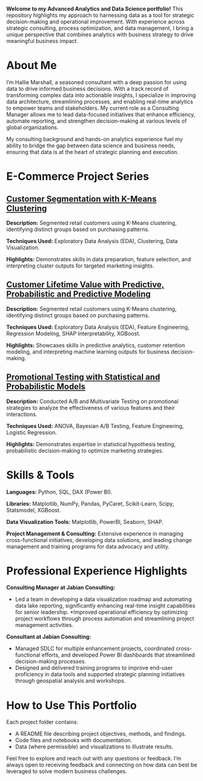 **Welcome to my Advanced Analytics and Data Science portfolio!** 
This repository highlights my approach to harnessing data as a tool for strategic decision-making and operational improvement. With experience across strategic consulting, process optimization, and data management, I bring a unique perspective that combines analytics with business strategy to drive meaningful business impact.

# **About Me**
I’m Hallie Marshall, a seasoned consultant with a deep passion for using data to drive informed business decisions. With a track record of transforming complex data into actionable insights, I specialize in improving data architecture, streamlining processes, and enabling real-time analytics to empower teams and stakeholders. My current role as a Consulting Manager allows me to lead data-focused initiatives that enhance efficiency, automate reporting, and strengthen decision-making at various levels of global organizations.

My consulting background and hands-on analytics experience fuel my ability to bridge the gap between data science and business needs, ensuring that data is at the heart of strategic planning and execution.

# **E-Commerce Project Series**
## [**Customer Segmentation with K-Means Clustering**](https://github.com/hallie-marshall/retail-kmeans-clustering)
**Description:** Segmented retail customers using K-Means clustering, identifying distinct groups based on purchasing patterns.

**Techniques Used:** Exploratory Data Analysis (EDA), Clustering, Data Visualization.

**Highlights:** Demonstrates skills in data preparation, feature selection, and interpreting cluster outputs for targeted marketing insights.


## [**Customer Lifetime Value with Predictive, Probabilistic and Predictive Modeling**](https://github.com/hallie-marshall/ecommerce-churn-clv)
**Description:** Segmented retail customers using K-Means clustering, identifying distinct groups based on purchasing patterns.

**Techniques Used:**  Exploratory Data Analysis (EDA), Feature Engineering, Regression Modeling, SHAP Interpretability, XGBoost.

**Highlights:** Showcases skills in predictive analytics, customer retention modeling, and interpreting machine learning outputs for business decision-making.


## [**Promotional Testing with Statistical and Probabilistic Models**](https://github.com/hallie-marshall/ecommerce-promotional-abtesting)
**Description:** Conducted A/B and Multivariate Testing on promotional strategies to analyze the effectiveness of various features and their interactions.

**Techniques Used:** ANOVA, Bayesian A/B Testing, Feature Engineering, Logistic Regression.

**Highlights:** Demonstrates expertise in statistical hypothesis testing, probabilistic decision-making to optimize marketing strategies. 


# **Skills & Tools**
**Languages:** Python, SQL, DAX (Power BI).

**Libraries:** Matplotlib, NumPy, Pandas, PyCaret, Scikit-Learn, Scipy, Statsmodel, XGBoost.

**Data Visualization Tools:** Matplotlib, PowerBI, Seaborn, SHAP.

**Project Management & Consulting:** Extensive experience in managing cross-functional initiatives, developing data solutions, and leading change management and training programs for data advocacy and utility.

# **Professional Experience Highlights**
**Consulting Manager at Jabian Consulting:**

* Led a team in developing a data visualization roadmap and automating data lake reporting, significantly enhancing real-time insight capabilities for senior leadership.
*Improved operational efficiency by optimizing project workflows through process automation and streamlining project management activities.

**Consultant at Jabian Consulting:**

* Managed SDLC for multiple enhancement projects, coordinated cross-functional efforts, and developed Power BI dashboards that streamlined decision-making processes.
* Designed and delivered training programs to improve end-user proficiency in data tools and supported strategic planning initiatives through geospatial analysis and workshops.

# **How to Use This Portfolio**

Each project folder contains:
* A README file describing project objectives, methods, and findings.
* Code files and notebooks with documentation.
* Data (where permissible) and visualizations to illustrate results.

Feel free to explore and reach out with any questions or feedback. I’m always open to receiving feedback and connecting on how data can best be leveraged to solve modern business challenges.
